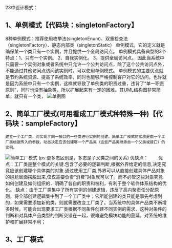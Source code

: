 23中设计模式：
## 1、单例模式【代码块：singletonFactory】
  8种单例模式：推荐使用枚举法(singletonEnum)、双重检查法（singletonFactory）、静态内部类（singletonStatic）
单例模式，它的定义就是确保某一个类只有一个实例，并且提供一个全局访问点。
单例模式具备典型的3个特点：1、只有一个实例。 2、自我实例化。 3、提供全局访问点。
因此当系统中只需要一个实例对象或者系统中只允许一个公共访问点，除了这个公共访问点外，不能通过其他访问点访问该实例时，可以使用单例模式。
单例模式的主要优点就是节约系统资源、提高了系统效率，同时也能够严格控制客户对它的访问。也许就是因为系统中只有一个实例，这样就导致了单例类的职责过重，违背了“单一职责原则”，同时也没有抽象类，所以扩展起来有一定的困难。其UML结构图非常简单，就只有一个类，
![单例图](https://images2017.cnblogs.com/blog/401339/201709/401339-20170929202530606-709085396.png)
## 2、简单工厂模式(可用看成工厂模式种特殊一种)【代码块：sampleFactory】
    建立一个工厂类，对实现了同一接口的一些类进行实例的创建。简单工厂模式的实质是由一个工厂类根据传入的参数，动态决定应该创建哪一个产品类（这些产品类继承自一个父类或接口）的实例。
![简单工厂模式](https://images2015.cnblogs.com/blog/717907/201608/717907-20160813155201984-1699734807.png)
    (ps:更多态区别是，多态是子父类之间的关系)
 优缺点：
    　　优点：工厂类是整个模式的关键.包含了必要的逻辑判断,根据外界给定的信息,决定究竟应该创建哪个具体类的对象.通过使用工厂类,外界可以从直接创建具体产品对象的尴尬局面摆脱出来,仅仅需要负责“消费”对象就可以了。而不必管这些对象究竟如何创建及如何组织的．明确了各自的职责和权利，有利于整个软件体系结构的优化。
    缺点：由于工厂类集中了所有实例的创建逻辑，违反了高内聚责任分配原则，将全部创建逻辑集中到了一个工厂类中；它所能创建的类只能是事先考虑到的，如果需要添加新的类，则就需要改变工厂类了。当系统中的具体产品类不断增多时候，可能会出现要求工厂类根据不同条件创建不同实例的需求．这种对条件的判断和对具体产品类型的判断交错在一起，很难避免模块功能的蔓延，对系统的维护和扩展非常不利；
## 3、工厂模式
    
    

